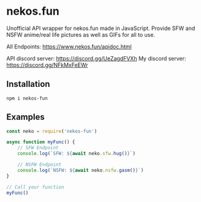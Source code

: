 # nekos.fun 
Unofficial API wrapper for nekos.fun made in JavaScript. Provide SFW and NSFW anime/real life pictures as well as GIFs for all to use. 

All Endpoints: https://www.nekos.fun/apidoc.html

API discord server: https://discord.gg/UeZagdFVXh
My discord server: https://discord.gg/NFkMxFeEWr
## Installation
``npm i nekos-fun``

## Examples
```javascript
const neko = require('nekos-fun')

async function myFunc() {
    // SFW Endpoint
    console.log(`SFW: ${await neko.sfw.hug()}`)

    // NSFW Endpoint
    console.log(`NSFW: ${await neko.nsfw.gasm()}`)
}

// Call your function
myFunc()
```